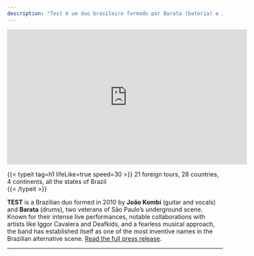 ```yaml
---
description: "Test é um duo brasileiro formado por Barata (bateria) e João Kombi (guitarra e vocais)."
---
```


<div class="youtube-video-container">
  <iframe
    width="560"
    height="315"
    src="https://www.youtube.com/embed/V6vwTQ3so_0"
    frameborder="0"
    allow="accelerometer; autoplay; encrypted-media; gyroscope; picture-in-picture"
    allowfullscreen
  ></iframe>
</div>

{{< typeit
  tag=h1
  lifeLike=true
  speed=30
\>}}
21 foreign tours, 28 countries, 4 continents, all the states of Brazil  
{{< /typeit >}}

**TEST** is a Brazilian duo formed in 2010 by **João Kombi** (guitar and vocals) and **Barata** (drums), two veterans of São Paulo’s underground scene. Known for their intense live performances, notable collaborations with artists like Iggor Cavalera and Deafkids, and a fearless musical approach, the band has established itself as one of the most inventive names in the Brazilian alternative scene. [Read the full press release](/en/posts/release).

---
